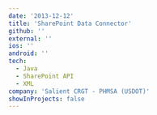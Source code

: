 ```yaml
---
date: '2013-12-12'
title: 'SharePoint Data Connector'
github: ''
external: ''
ios: ''
android: ''
tech:
  - Java
  - SharePoint API
  - XML
company: 'Salient CRGT - PHMSA (USDOT)'
showInProjects: false
---
```

